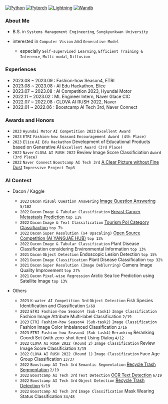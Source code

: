 [![Python](https://img.shields.io/badge/Python-3776AB?style=flat-plastic&logo=Python&logoColor=white)](https://www.python.org/)
[![Pytorch](https://img.shields.io/badge/Pytorch-EE4C2C?style=flat-plastic&logo=Pytorch&logoColor=white)](https://github.com/pytorch/pytorch)
[![Lightning](https://img.shields.io/badge/-Lightning-792ee5?style=flat-plastic&logo=pytorchlightning&logoColor=white)](https://github.com/Lightning-AI/lightning)
[![Wandb](https://img.shields.io/badge/Wandb-FFBE00?style=flat-plastic&logo=Weightsandbiases&logoColor=white)](https://github.com/wandb/wandb)

### About Me
- B.S. in `Systems Management Engineering`, `Sungkyunkwan University`
- interested in `Computer Vision` and `Generative Model`

    - especially `Self-supervised Learning`, `Efficient Training & Inference`, `Multi-modal`, `Diffusion`

### Experiences
- 2023.08 ~ 2023.09 : Fashion-how Season4, ETRI
- 2023.08 ~ 2023.08 : AI Edu Hackathon, Elice
- 2023.07 ~ 2023.08 : AI Competition 2023, Hyundai Motor
- 2022.11 ~ 2023.02 : ML Engineer Intern, Naver Glace CIC
- 2022.07 ~ 2022.08 : CLOVA AI RUSH 2022, Naver
- 2022.01 ~ 2022.06 : Boostcamp AI Tech 3rd, Naver Connect

### Awards and Honors
- `2023` `Hyundai Motor` `AI Competition 2023` `Excellent Award`
- `2023` `ETRI` `Fashion-how Season4` `Encouragement Award (4th Place)`
- `2023` `Elice` `AI Edu Hackathon` Development of Educational Products based on Generative AI `Excellent Award (3rd Place)`
- `2022` `Naver` `CLOVA AI RUSH 2022` Review Image Score Classificiation `Award (3rd Place)`
- `2022` `Naver Connect` `Boostcamp AI Tech 3rd` [A Clear Picture without Fine Dust](https://github.com/boostcampaitech3/final-project-level3-cv-17) `Impressive Project Top3`

### AI Contest

- Dacon / Kaggle

    - `2023` `Dacon` `Visual Question Answering` [Image Question Answering](https://github.com/Dongwoo-Im/dacon_vqa) `5/102`
    - `2022` `Dacon` `Image & Tabular Classification` [Breast Cancer Metastasis Prediction](https://github.com/DeepVisionStudy/dacon_breast_cancer) `top 11%`
    - `2022` `Dacon` `Image & Text Classification` [Tourism PoI Category Classifiaction](https://github.com/DeepVisionStudy/dacon_tourism) `top 7%`
    - `2022` `Dacon` `Super Resolution (x4 Upscaling)` [Open Source Competition (AI YANGJAE HUB)](https://github.com/DeepVisionStudy/dacon_SR) `top 13%`
    - `2022` `Dacon` `Image & Tabular Classification` Plant Disease Classification considering Environmental Information `top 13%`
    - `2021` `Dacon` `Object Detection` Endoscopic Lesion Detection `top 15%`
    - `2021` `Dacon` `Image Classification` Plant Disease Classification `top 32%`
    - `2021` `Dacon` `Super Resolution (Image Deblurring)` Camera Image Quality Improvement `top 27%`
    - `2021` `Dacon` `Pixel-wise Regression` Arctic Sea Ice Prediction using Satellite Image `top 13%`

- Others

    - `2023` `K-water AI Competition 3rd` `Object Detection` Fish Species Identification and Classification `5/69`
    - `2023` `ETRI Fashion-how Season4 (Sub-task1)` `Image Classification` Fashion Image Attribute Multi-label Classification `2/19`
    - `2023` `ETRI Fashion-how Season4 (Sub-task2)` `Image Classification` Fashion Image Color Imbalanced Classification `2/16`
    - `2023` `ETRI Fashion-how Season4 (Sub-task4)` `Reranking` Reranking Coordi Set (with zero-shot item) Using Dialog `4/12`
    - `2022` `CLOVA AI RUSH 2022 (Round 2)` `Image Classification` Review Image Score Classificiation `3/15`
    - `2022` `CLOVA AI RUSH 2022 (Round 1)` `Image Classification` Face Age Group Classification `13/37`
    - `2022` `Boostcamp AI Tech 3rd` `Semantic Segmentation` [Recycle Trash Segmentation](https://github.com/boostcampaitech3/level2-semantic-segmentation-level2-cv-17) `2/19` <br>
    - `2022` `Boostcamp AI Tech 3rd` `Text Detection` [OCR Text Detection](https://github.com/boostcampaitech3/level2-data-annotation_cv-level2-cv-17) `6/19` <br>
    - `2022` `Boostcamp AI Tech 3rd` `Object Detection` [Recycle Trash Detection](https://github.com/boostcampaitech3/level2-object-detection-level2-cv-17) `9/19` <br>
    - `2022` `Boostcamp AI Tech 3rd` `Image Classification` Mask Wearing Status Classification `34/48` <br>
